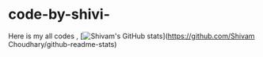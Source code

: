 # code-by-shivi-
Here is my all codes ,
[![Shivam's GitHub stats](https://github-readme-stats.vercel.app/api?username=anuraghazra)](https://github.com/Shivam Choudhary/github-readme-stats)
